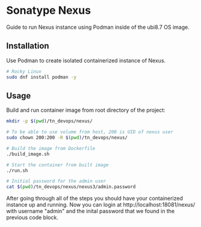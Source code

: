 # Sonatype Nexus

Guide to run Nexus instance using Podman inside of the ubi8.7 OS image.

## Installation

Use Podman to create isolated containerized instance of Nexus.

```bash
# Rocky Linux
sudo dnf install podman -y
```

## Usage

Build and run container image from root directory of the project:

```bash
mkdir -p $(pwd)/tn_devops/nexus/

# To be able to use volume from host, 200 is UID of nexus user
sudo chown 200:200 -R $(pwd)/tn_devops/nexus/

# Build the image from Dockerfile
./build_image.sh

# Start the container from built image
./run.sh

# Initial password for the admin user
cat $(pwd)/tn_devops/nexus/nexus3/admin.password
```

After going through all of the steps you should have your containerized instance up and running.
Now you can login at http://localhost:18081/nexus/ with username "admin" and the inital password 
that we found in the previous code block.

